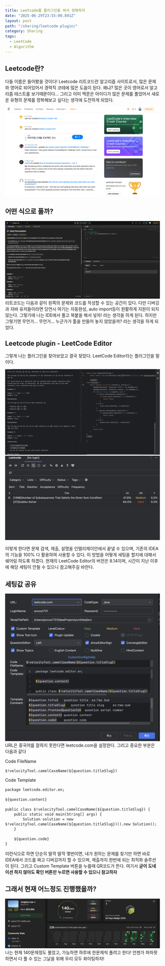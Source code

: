 ```yaml
---
title: Leetcode를 플러그인을 써서 정복하자
date: "2025-06-29T23:55:00.891Z"
layout: post
path: "/sharing/leetcode-plugin/"
category: Sharing
tags:
  - LeetCode
  - Algorithm
---
```

## Leetcode란?
다들 이름은 들어봤을 것이다! Leetcode
리트코드란 알고리즘 사이트로서, 많은 문제와 영어로 되어있어서 경력직 코테에 많은 도움이 된다.
왜냐? 많은 곳이 영어로서 알고리즘 테스트를 보기때문이다...
그리고 이미 백준은 아이디가 많은 문제를 풀었어서 새로운 유형의 문제를 정복해보고 싶다는 생각에 도전하게 되었다.

![leetcode](image.png)

## 어떤 식으로 풀까?
![alt text](image-1.png)
리트코드는 다음과 같이 왼쪽의 문제와 코드를 작성할 수 있는 공간이 있다.
다만 디버깅과 자바 유저들이라면 당연시 여기는 자동완성, auto import등이 원활하게 지원이 되지 않는다.
그렇기에 나는 IDE에서 풀고 복붙을 해서 넣자! 라는 생각을 하게 된다.
하지만 그렇기엔 무언가... 무언가... 누군가가 툴을 만들어 놓지 않았을까? 라는 생각을 하게 되었다.

## Leetcode plugin - LeetCode Editor
그렇게 나는 플러그인을 찾아보았고 결국 찾았다. LeetCode Editor라는 플러그인을 말이다. 
<!--more-->
![alt text](image-2.png)
![alt text](image-3.png)

이렇게 한다면 문제 검색, 제출, 설명을 인텔리제이안에서 끝낼 수 있으며, 기존의 IDEA의 기능을 100% 다 활용하여 사용할 수 있다. 이 방법을 어떻게 세팅을 할지에 대해서 쉐어링 하도록 하겠다.
현재의 LeetCode Editor의 버전은 8.14이며, 시간이 지난 이후에 해당 세팅이 안될 수 있으니 참고해주길 바란다.

## 세팅값 공유
![alt text](image-4.png)
URL은 중국어를 잘하지 못한다면 leetcode.com을 설정한다.
그리고 중요한 부분은 다음과 같다

Code FileName
```
$!velocityTool.camelCaseName(${question.titleSlug})
```
Code Template
```
package leetcode.editor.en;

${question.content}

public class $!velocityTool.camelCaseName(${question.titleSlug}) {
    public static void main(String[] args) {
        Solution solution = new $!velocityTool.camelCaseName(${question.titleSlug})().new Solution();
    }
    
    ${question.code}
}
```

이런식으로 하면 단순히 딸깍 딸깍 몇번이면, 내가 원하는 문제를 찾기만 하면 바로 IDEA에서 코드를 짜고 디버깅까지 할 수 있으며, 제출까지 한번에 되는 최적화 솔루션이 된다. 
그리고 Custom Template 버튼을 누를때 QR코드가 뜬다. 여기서 <b>굳이 도네이션 하지 않아도 확인 버튼만 누르면 사용할 수 있으니 참고하자</b>

## 그래서 현재 어느정도 진행했을까?
![alt text](image-5.png)
나는 현재 140문제정도 풀었고, 가능하면 하루에 한문제씩 풀려고 한다! 언젠가 파파팟 하면서 다 풀 수 있는 그날을 위해 우리 모두 화이팅하자!
